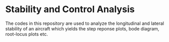 # Stability and Control Analysis
The codes in this repository are used to analyze the longitudinal and lateral stability of an aircraft which yields the step reponse plots, bode diagram, root-locus plots etc.
 
